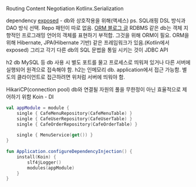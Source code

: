 Routing
Content Negotiation
Kotlinx.Serialization

dependency
[exposed](https://github.com/JetBrains/Exposed) - db와 상호작용을 위해(액세스)
ps. SQL래핑 DSL 방식과 DAO 방식 선택. Repo 패턴이 따로 없음.
[ORM 블로그 글](https://velog.io/@murphytklee/Spring-ORM-JPA-Hibernate-JDBC-%EC%B4%9D%EC%A0%95%EB%A6%AC)
RDBMS 같은 db는 객체 지향적인 프로그래밍 언어의 객체를 표현하기 부적합. 그것을 위해 ORM이 필요.
ORM을 위해 Hibernate, JPA(Hibernate 기반) 같은 프레임워크가 있음.(Kotlin에서 exposed)
그리고 각기 다른 db의 SQL 문법을 통일 시키는 것이 JDBC API

h2 db 
	MySQL 등 db 사용 시 별도 포트를 물고 프로세스로 띄워져 있거나 다른 서버에 실행되어 원격으로 접속해야 함.
	h2는 인메모리 db. application에서 접근 가능함. 별도의 클라이언트로 접근하려면 위처럼 서버에 띄워야 함.

HikariCP(connection pool) db와 연결될 자원의 풀을 무한정이 아닌 효율적으로 제어하기 위함
Koin - DI
```kotlin
val appModule = module {  
    single { CafeMenuRepository(CafeMenuTable) }  
    single { CafeUserRepository(CafeUserTable) }  
    single { CafeOrderRepository(CafeOrderTable) }  
  
    single { MenuService(get()) }  
}  
  
fun Application.configureDependencyInjection() {  
    install(Koin) {  
        slf4jLogger()  
        modules(appModule)  
    }   
}
```